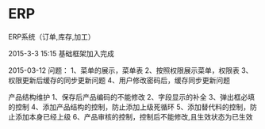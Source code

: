 # ERP
ERP系统（订单,库存,加工）

2015-3-3 15:15
   基础框架加入完成

2015-03-12
问题：
1、菜单的展示，菜单表
2、按照权限展示菜单，权限表
3、权限更新后缓存的同步更新问题
4、用户修改密码后，缓存同步更新问题

产品结构维护
1、保存后产品编码的不能修改
2、字段显示的补全
3、弹出框必填的控制
4、添加产品结构的控制，防止添加上级死循环
5、添加替代料的控制，防止添加本身已经上级
6、产品审核的控制，控制后不能修改,且生效状态为已生效